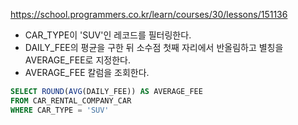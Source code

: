 https://school.programmers.co.kr/learn/courses/30/lessons/151136

- CAR_TYPE이 'SUV'인 레코드를 필터링한다.
- DAILY_FEE의 평균을 구한 뒤 소수점 첫째 자리에서 반올림하고 별칭을 AVERAGE_FEE로 지정한다.
- AVERAGE_FEE 칼럼을 조회한다.

```sql
SELECT ROUND(AVG(DAILY_FEE)) AS AVERAGE_FEE
FROM CAR_RENTAL_COMPANY_CAR
WHERE CAR_TYPE = 'SUV'
```
